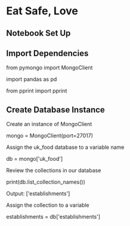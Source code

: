 # Eat Safe, Love
## Notebook Set Up
## Import Dependencies

from pymongo import MongoClient

import pandas as pd

from pprint import pprint

## Create Database Instance

Create an instance of MongoClient

mongo = MongoClient(port=27017)

Assign the uk_food database to a variable name

db = mongo['uk_food']

Review the collections in our database

print(db.list_collection_names())

Output: ['establishments']

Assign the collection to a variable

establishments = db['establishments']


